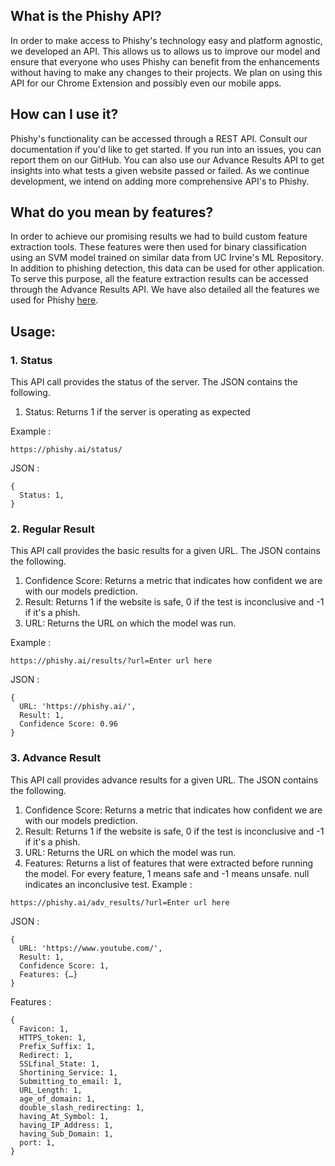 ## What is the Phishy API?
In order to make access to Phishy's technology easy and platform agnostic, we developed an API. This allows us to allows us to improve our model and ensure that everyone who uses Phishy can benefit from the enhancements without having to make any changes to their projects. We plan on using this API for our Chrome Extension and possibly even our mobile apps.

## How can I use it?
Phishy's functionality can be accessed through a REST API. Consult our documentation if you'd like to get started. If you run into an issues, you can report them on our GitHub. You can also use our Advance Results API to get insights into what tests a given website passed or failed. As we continue development, we intend on adding more comprehensive API's to Phishy.

## What do you mean by features?
In order to achieve our promising results we had to build custom feature extraction tools. These features were then used for binary classification using an SVM model trained on similar data from UC Irvine's ML Repository. In addition to phishing detection, this data can be used for other application. To serve this purpose, all the feature extraction results can be accessed through the Advance Results API. We have also detailed all the features we used for Phishy [here](https://github.com/tanvig14/Phishy/blob/main/FEATURES.md).


## Usage:

### 1. Status
This API call provides the status of the server. The JSON contains the following.

1. Status: Returns 1 if the server is operating as expected

Example :

```
https://phishy.ai/status/
```

JSON :
```
{
  Status: 1,
}
```

### 2. Regular Result
This API call provides the basic results for a given URL. The JSON contains the following.

1. Confidence Score: Returns a metric that indicates how confident we are with our models prediction.
2. Result: Returns 1 if the website is safe, 0 if the test is inconclusive and -1 if it's a phish.
3. URL: Returns the URL on which the model was run.

Example :
```
https://phishy.ai/results/?url=Enter url here
```
JSON :
```
{
  URL: 'https://phishy.ai/',
  Result: 1,
  Confidence Score: 0.96
}
```
### 3. Advance Result
This API call provides advance results for a given URL. The JSON contains the following.

1. Confidence Score: Returns a metric that indicates how confident we are with our models prediction.
2. Result: Returns 1 if the website is safe, 0 if the test is inconclusive and -1 if it's a phish.
3. URL: Returns the URL on which the model was run.
4. Features: Returns a list of features that were extracted before running the model. For every feature, 1 means safe and -1 means unsafe. null indicates an inconclusive test.
Example :
```
https://phishy.ai/adv_results/?url=Enter url here
```
JSON :
```
{
  URL: 'https://www.youtube.com/',
  Result: 1,
  Confidence Score: 1,
  Features: {…}
}
```
Features :
```
{
  Favicon: 1,
  HTTPS_token: 1,
  Prefix_Suffix: 1,
  Redirect: 1,
  SSLfinal_State: 1,
  Shortining_Service: 1,
  Submitting_to_email: 1,
  URL_Length: 1,
  age_of_domain: 1,
  double_slash_redirecting: 1,
  having_At_Symbol: 1,
  having_IP_Address: 1,
  having_Sub_Domain: 1,
  port: 1,
}
```